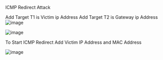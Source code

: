 ICMP Redirect Attack

Add Target T1 is Victim ip Address
Add Target T2 is Gateway ip Address
![image](https://github.com/jayshah17/Implementation-of-Cyber-Security-Lab/assets/76842630/d91a5f87-17da-4295-8554-af38f148ea6d)


![image](https://github.com/jayshah17/Implementation-of-Cyber-Security-Lab/assets/76842630/9e18b5b3-a6f8-4ba0-9720-823298a57778)

To Start ICMP Redirect 
Add Victim IP Address and MAC Address

![image](https://github.com/jayshah17/Implementation-of-Cyber-Security-Lab/assets/76842630/e3e198d0-e392-4612-89b8-9e5dfe2d62a3)

